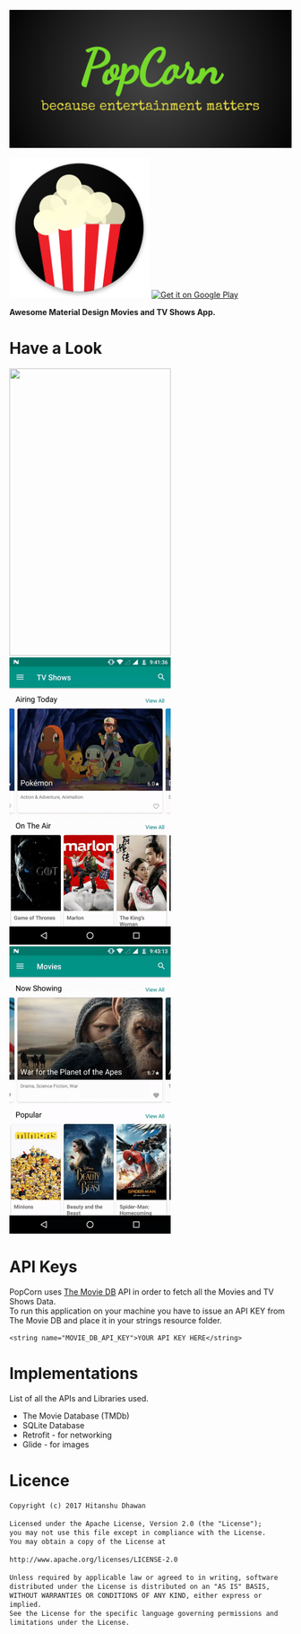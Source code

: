 ![](/images/popcorn_feature_graphic.png)

<img src="/images/web_hi_res_512.png" height=250 width=250></img>
<a href='https://play.google.com/store/apps/details?id=com.hitanshudhawan.popcorn&pcampaignid=MKT-Other-global-all-co-prtnr-py-PartBadge-Mar2515-1'><img alt='Get it on Google Play' src='https://play.google.com/intl/en_us/badges/images/generic/en_badge_web_generic.png' width=300 /></a>

<b>Awesome Material Design Movies and TV Shows App.</b>

# Have a Look
<img src="/images/movies.gif" height=512 width=288></img>
<img src="/images/favorites.gif" height=512 width=288></img>
<img src="/images/search.gif" height=512 width=288></img>

# API Keys
PopCorn uses [The Movie DB](https://www.themoviedb.org/) API in order to fetch all the Movies and TV Shows Data.
<br>
To run this application on your machine you have to issue an API KEY from The Movie DB and place it in your strings resource folder.
<br>
```
<string name="MOVIE_DB_API_KEY">YOUR API KEY HERE</string>
```
# Implementations
List of all the APIs and Libraries used.
<ul>
<li>The Movie Database (TMDb)</li>
<li>SQLite Database</li>
<li>Retrofit - for networking</li>
<li>Glide - for images</li>
</ul>


# Licence
```
Copyright (c) 2017 Hitanshu Dhawan

Licensed under the Apache License, Version 2.0 (the "License");
you may not use this file except in compliance with the License.
You may obtain a copy of the License at

http://www.apache.org/licenses/LICENSE-2.0

Unless required by applicable law or agreed to in writing, software
distributed under the License is distributed on an "AS IS" BASIS,
WITHOUT WARRANTIES OR CONDITIONS OF ANY KIND, either express or implied.
See the License for the specific language governing permissions and
limitations under the License.
```
